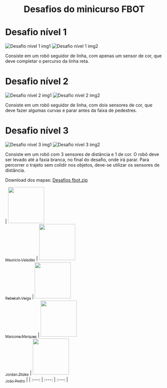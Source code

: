 <h1 align="center"> Desafios do minicurso FBOT </h1>


# Desafio nível 1
![Desafio nível 1 img1](https://user-images.githubusercontent.com/86270082/236907122-a907b64c-ce04-4183-898e-cd6362df4421.png) ![Desafio nível 1 img2](https://user-images.githubusercontent.com/86270082/236907185-b35511f2-2eea-45ac-9a01-272ebb5065cf.png)

  Consiste em um robô seguidor de linha, com apenas um sensor de cor, que deve completar o percurso da linha reta.


# Desafio nível 2
![Desafio nível 2 img1](https://user-images.githubusercontent.com/86270082/236908099-1f28a638-633a-4a8a-acb7-7e788fd7380d.png) ![Desafio nível 2 img2](https://user-images.githubusercontent.com/86270082/236908124-7f418bab-1919-4c37-99dc-31cac68c80ff.png)

  Consiste em um robô seguidor de linha, com dois sensores de cor, que deve fazer algumas curvas e parar antes da faixa de pedestres.

# Desafio nível 3
![Desafio nível 3 img1](https://user-images.githubusercontent.com/86270082/236908623-b041e584-3351-41d2-8c47-091a152dcb65.png) ![Desafio nível 3 img2](https://user-images.githubusercontent.com/86270082/236908655-804e0bcd-b186-45dc-89aa-686ccdfa7364.png)

  Consiste em um robô com 3 sensores de distância e 1 de cor. O robô deve ser levado até a faxia branca, no final do desafio, onde irá parar. Para percorrer o trajeto sem colidir nos objetos, deve-se utilizar os sensores de distância.






Download dos mapas: [Desafios fbot.zip](https://github.com/FBOT-SEK/desafios/files/11424312/Desafios.fbot.zip)






| [<img src="https://avatars.githubusercontent.com/u/86270082?v=4" width=115><br><sub>Maurício Valadão</sub>](https://github.com/mvalado) | [<img src="https://avatars.githubusercontent.com/u/61145169?v=4" width=115><br><sub>Rebekah Veiga</sub>](https://github.com/rebekahveiga) | [<img src="https://avatars.githubusercontent.com/u/89225783?v=4" width=115><br><sub>Marcone Marques</sub>](https://github.com/Marcone-Sudo) | [<img src="https://avatars.githubusercontent.com/u/106852957?v=4" width=115><br><sub>Jordan Zitzke</sub>](https://github.com/JordanZitzke)  | [<img src="https://avatars.githubusercontent.com/u/89019869?v=4" width=115><br><sub>João Pedro</sub>](https://github.com/jpkwecko) |
| :---: | :---: | :---: |
